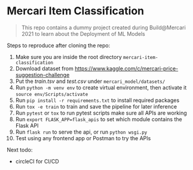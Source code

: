 # Mercari Item Classification

> This repo contains a dummy project created during Build@Mercari 2021
> to learn about the Deployment of ML Models

Steps to reproduce after cloning the repo:
1. Make sure you are inside the root directory `mercari-item-classification`
2. Download dataset from https://www.kaggle.com/c/mercari-price-suggestion-challenge
3. Put the *train.tsv* and *test.csv* under `mercari_model/datasets/`
4. Run `python -m venv env` to create virtual environment, then activate it `source env/Scripts/activate`
5. Run `pip install -r requirements.txt` to install required packages
6. Run `tox -e train` to train and save the pipeline for later inference
7. Run `pytest` or `tox` to run pytest scripts make sure all APIs are working
8. Run `export FLASK_APP=flask_apis` to set which module contains the Flask API
9. Run `flask run` to serve the api, or run `python wsgi.py`
10. Test using any frontend app or Postman to try the APIs

Next todo:
- circleCI for CI/CD
